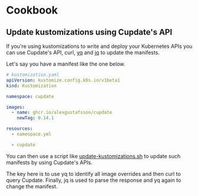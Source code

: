 # Cookbook

## Update kustomizations using Cupdate's API

If you're using kustomizations to write and deploy your Kubernetes APIs you can
use Cupdate's API, curl, [yq](https://github.com/mikefarah/yq) and
[jq](https://github.com/jqlang/jq) to update the manifests.

Let's say you have a manifest like the one below.

```yaml
# kustomization.yaml
apiVersion: kustomize.config.k8s.io/v1beta1
kind: Kustomization

namespace: cupdate

images:
  - name: ghcr.io/alexgustafsson/cupdate
    newTag: 0.14.1

resources:
  - namespace.yml

  - cupdate
```

You can then use a script like
[update-kustomizations.sh](update-kustomizations.sh) to update such manifests
by using Cupdate's APIs.

The key here is to use yq to identify all image overrides and then curl to query
Cupdate. Finally, jq is used to parse the response and yq again to change the
manifest.
